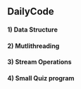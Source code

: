 ## DailyCode

  #### 1) Data Structure
  #### 2) Mutlithreading
  #### 3) Stream Operations
  #### 4) Small Quiz program
